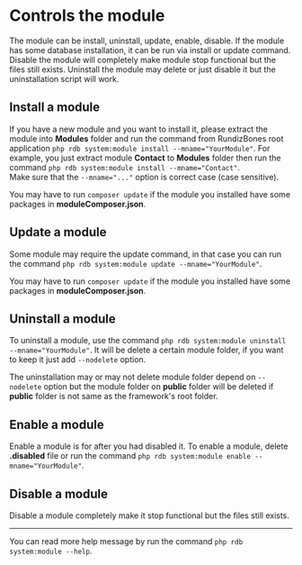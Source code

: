 # Controls the module

The module can be install, uninstall, update, enable, disable. If the module has some database installation, it can be run via install or update command.
Disable the module will completely make module stop functional but the files still exists. Uninstall the module may delete or just disable it but the uninstallation script will work.

## Install a module

If you have a new module and you want to install it, please extract the module into **Modules** folder and run the command from RundizBones root application `php rdb system:module install --mname="YourModule"`.
For example, you just extract module **Contact** to **Modules** folder then run the command `php rdb system:module install --mname="Contact"`.<br>
Make sure that the `--mname="..."` option is correct case (case sensitive).

You may have to run `composer update` if the module you installed have some packages in **moduleComposer.json**.

## Update a module

Some module may require the update command, in that case you can run the command `php rdb system:module update --mname="YourModule"`.

You may have to run `composer update` if the module you installed have some packages in **moduleComposer.json**.

## Uninstall a module

To uninstall a module, use the command `php rdb system:module uninstall --mname="YourModule"`. It will be delete a certain module folder, if you want to keep it just add `--nodelete` option.

The uninstallation may or may not delete module folder depend on `--nodelete` option but the module folder on **public** folder will be deleted if **public** folder is not same as the framework's root folder.

## Enable a module

Enable a module is for after you had disabled it. To enable a module, delete **.disabled** file or run the command `php rdb system:module enable --mname="YourModule"`.

## Disable a module

Disable a module completely make it stop functional but the files still exists.

---

You can read more help message by run the command `php rdb system:module --help`.